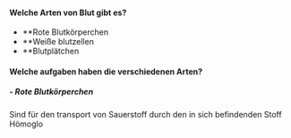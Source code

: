 #### Welche Arten von Blut gibt es?
- **Rote Blutkörperchen
- **Weiße blutzellen
- **Blutplätchen

#### Welche aufgaben haben die verschiedenen Arten?

##### - Rote Blutkörperchen
Sind für den transport von Sauerstoff durch den in sich befindenden Stoff Hömoglo
